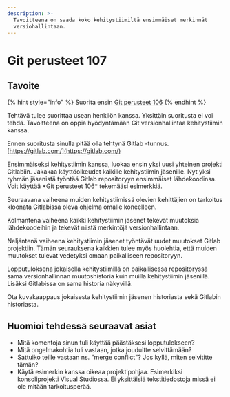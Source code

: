 ```yaml
---
description: >-
  Tavoitteena on saada koko kehitystiimiltä ensimmäiset merkinnät
  versiohallintaan.
---
```


# Git perusteet 107

## Tavoite

{% hint style="info" %}
Suorita ensin [Git perusteet 106](git-perusteet-106.md)
{% endhint %}

Tehtävä tulee suorittaa usean henkilön kanssa. Yksittäin suoritusta ei voi tehdä. Tavoitteena on oppia hyödyntämään Git versionhallintaa kehitystiimin kanssa.

Ennen suoritusta sinulla pitää olla tehtynä Gitlab -tunnus. [https://gitlab.com/](https://gitlab.com/)

Ensimmäiseksi kehitystiimin kanssa, luokaa ensin yksi uusi yhteinen projekti Gitlabiin. Jakakaa käyttöoikeudet kaikille kehitystiimin jäsenille. Nyt yksi ryhmän jäsenistä työntää Gitlab repositoryyn ensimmäiset lähdekoodinsa. Voit käyttää \*Git perusteet 106\* tekemääsi esimerkkiä.

Seuraavana vaiheena muiden kehitystiimissä olevien kehittäjien on tarkoitus kloonata Gitlabissa oleva ohjelma omalle koneelleen.

Kolmantena vaiheena kaikki kehitystiimin jäsenet tekevät muutoksia lähdekoodeihin ja tekevät niistä merkintöjä versionhallintaan.

Neljäntenä vaiheena kehitystiimin jäsenet työntävät uudet muutokset Gitlab projektiin. Tämän seurauksena kaikkien tulee myös huolehtia, että muiden muutokset tulevat vedetyksi omaan paikalliseen repositoryyn.

Lopputuloksena jokaisella kehitystiimillä on paikallisessa repositoryssä sama versionhallinnan muutoshistoria kuin muilla kehitystiimin jäsenillä. Lisäksi Gitlabissa on sama historia näkyvillä.

Ota kuvakaappaus jokaisesta kehitystiimin jäsenen historiasta sekä Gitlabin historiasta.



## Huomioi tehdessä seuraavat asiat

* Mitä komentoja sinun tuli käyttää päästäksesi lopputulokseen?
* Mitä ongelmakohtia tuli vastaan, jotka jouduitte selvittämään?
* Sattuiko teille vastaan ns. "merge conflict"? Jos kyllä, miten selvititte tämän?
* Käytä esimerkin kanssa oikeaa projektipohjaa. Esimerkiksi konsoliprojekti Visual Studiossa. Ei yksittäisiä tekstitiedostoja missä ei ole mitään tarkoitusperää.

